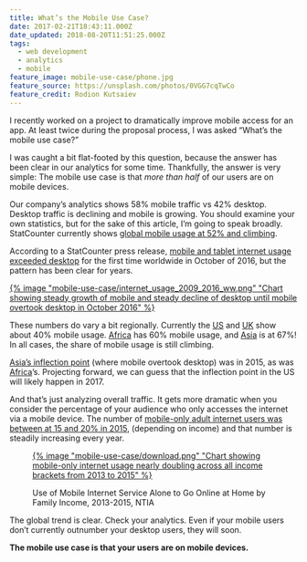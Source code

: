 ```yaml
---
title: What’s the Mobile Use Case?
date: 2017-02-21T18:43:11.000Z
date_updated: 2018-08-20T11:51:25.000Z
tags:
  - web development
  - analytics
  - mobile
feature_image: mobile-use-case/phone.jpg
feature_source: https://unsplash.com/photos/0VGG7cqTwCo
feature_credit: Rodion Kutsaiev
---
```


I recently worked on a project to dramatically improve mobile access for an app. At least twice during the proposal process, I was asked “What’s the mobile use case?”

I was caught a bit flat-footed by this question, because the answer has been clear in our analytics for some time. Thankfully, the answer is very simple: The mobile use case is that _more than half_ of our users are on mobile devices.

Our company’s analytics shows 58% mobile traffic vs 42% desktop. Desktop traffic is declining and mobile is growing. You should examine your own statistics, but for the sake of this article, I’m going to speak broadly. StatCounter currently shows [global mobile usage at 52% and climbing](http://gs.statcounter.com/platform-market-share/desktop-mobile/worldwide).

According to a StatCounter press release, [mobile and tablet internet usage exceeded desktop](http://gs.statcounter.com/press/mobile-and-tablet-internet-usage-exceeds-desktop-for-first-time-worldwide) for the first time worldwide in October of 2016, but the pattern has been clear for years.

[{% image "mobile-use-case/internet_usage_2009_2016_ww.png" "Chart showing steady growth of mobile and steady decline of desktop until mobile overtook desktop in October 2016" %}](http://gs.statcounter.com/press/mobile-and-tablet-internet-usage-exceeds-desktop-for-first-time-worldwide)

These numbers do vary a bit regionally. Currently the [US](http://gs.statcounter.com/platform-market-share/desktop-mobile/united-states-of-america) and [UK](http://gs.statcounter.com/platform-market-share/desktop-mobile/united-kingdom) show about 40% mobile usage. [Africa](http://gs.statcounter.com/platform-market-share/desktop-mobile/africa) has 60% mobile usage, and [Asia](http://gs.statcounter.com/platform-market-share/desktop-mobile/asia) is at 67%! In all cases, the share of mobile usage is still climbing.

[Asia’s inflection point](http://gs.statcounter.com/platform-market-share/desktop-mobile/asia/2015) (where mobile overtook desktop) was in 2015, as was [Africa](http://gs.statcounter.com/platform-market-share/desktop-mobile/africa/2015)’s. Projecting forward, we can guess that the inflection point in the US will likely happen in 2017.

And that’s just analyzing overall traffic. It gets more dramatic when you consider the percentage of your audience who only accesses the internet via a mobile device. The number of [mobile-only adult internet users was between at 15 and 20% in 2015](https://www.ntia.doc.gov/blog/2016/evolving-technologies-change-nature-internet-use), (depending on income) and that number is steadily increasing every year.

<figure>

[{% image "mobile-use-case/download.png" "Chart showing mobile-only internet usage nearly doubling across all income brackets from 2013 to 2015" %}](https://www.ntia.doc.gov/blog/2016/evolving-technologies-change-nature-internet-use)

<figcaption>

Use of Mobile Internet Service Alone to Go Online at Home by Family Income, 2013-2015, NTIA

</figcaption>
</figure>

The global trend is clear. Check your analytics. Even if your mobile users don’t currently outnumber your desktop users, they will soon.

**The mobile use case is that your users are on mobile devices.**
